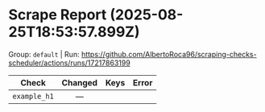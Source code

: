 # Scrape Report (2025-08-25T18:53:57.899Z)

Group: `default`  |  Run: https://github.com/AlbertoRoca96/scraping-checks-scheduler/actions/runs/17217863199

| Check | Changed | Keys | Error |
|---|:---:|:--|:--|
| `example_h1` | — |  |  |
